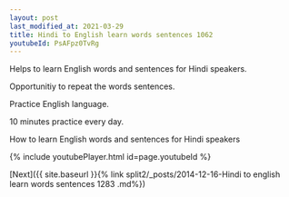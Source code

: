 ```yaml
---
layout: post
last_modified_at: 2021-03-29
title: Hindi to English learn words sentences 1062 
youtubeId: PsAFpz0TvRg
---
```

 
 
Helps to learn English words and sentences for Hindi speakers.

Opportunitiy to repeat the words sentences. 

Practice English language. 
 
10 minutes practice every day. 
 
How to learn English words and sentences for Hindi speakers 
 
{% include youtubePlayer.html id=page.youtubeId %}
 
 
[Next]({{ site.baseurl }}{% link  split2/_posts/2014-12-16-Hindi to english learn words sentences 1283 .md%})
 
